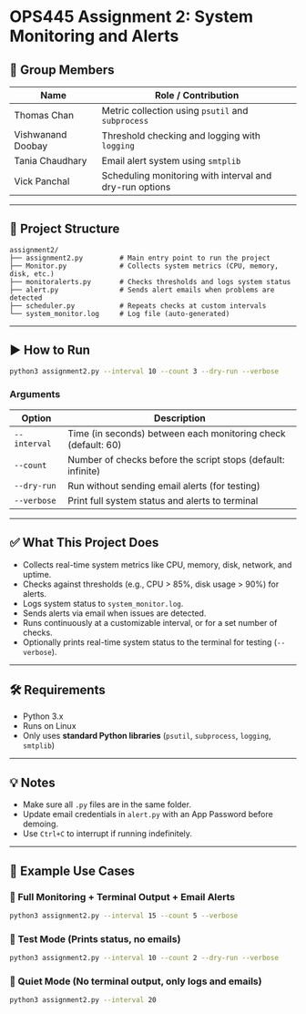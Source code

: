 # OPS445 Assignment 2: System Monitoring and Alerts

## 👥 Group Members

| Name                 | Role / Contribution                        |
|----------------------|---------------------------------------------|
| Thomas Chan          | Metric collection using `psutil` and `subprocess` |
| Vishwanand Doobay    | Threshold checking and logging with `logging` |
| Tania Chaudhary      | Email alert system using `smtplib`         |
| Vick Panchal         | Scheduling monitoring with interval and dry-run options |

---

## 📁 Project Structure

```
assignment2/
├── assignment2.py         # Main entry point to run the project
├── Monitor.py             # Collects system metrics (CPU, memory, disk, etc.)
├── monitoralerts.py       # Checks thresholds and logs system status
├── alert.py               # Sends alert emails when problems are detected
├── scheduler.py           # Repeats checks at custom intervals
└── system_monitor.log     # Log file (auto-generated)
```

---

## ▶️ How to Run

```bash
python3 assignment2.py --interval 10 --count 3 --dry-run --verbose
```

### Arguments

| Option         | Description                                                  |
|----------------|--------------------------------------------------------------|
| `--interval`   | Time (in seconds) between each monitoring check (default: 60)|
| `--count`      | Number of checks before the script stops (default: infinite) |
| `--dry-run`    | Run without sending email alerts (for testing)               |
| `--verbose`    | Print full system status and alerts to terminal              |

---

## ✅ What This Project Does

- Collects real-time system metrics like CPU, memory, disk, network, and uptime.
- Checks against thresholds (e.g., CPU > 85%, disk usage > 90%) for alerts.
- Logs system status to `system_monitor.log`.
- Sends alerts via email when issues are detected.
- Runs continuously at a customizable interval, or for a set number of checks.
- Optionally prints real-time system status to the terminal for testing (`--verbose`).

---

## 🛠 Requirements

- Python 3.x
- Runs on Linux
- Only uses **standard Python libraries** (`psutil`, `subprocess`, `logging`, `smtplib`)

---

## 💡 Notes

- Make sure all `.py` files are in the same folder.
- Update email credentials in `alert.py` with an App Password before demoing.
- Use `Ctrl+C` to interrupt if running indefinitely.

---

## 🔁 Example Use Cases

### 🔹 Full Monitoring + Terminal Output + Email Alerts

```bash
python3 assignment2.py --interval 15 --count 5 --verbose
```

### 🔹 Test Mode (Prints status, no emails)

```bash
python3 assignment2.py --interval 10 --count 2 --dry-run --verbose
```

### 🔹 Quiet Mode (No terminal output, only logs and emails)

```bash
python3 assignment2.py --interval 20
```


